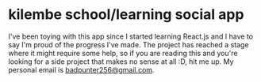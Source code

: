 # kilembe school/learning social app

I've been toying with this app since I started learning React.js and I have to say I'm proud of the progress I've made.
The project has reached a stage where it might require some help, so if you are reading this and you're looking for a side project that makes no sense at all :D, hit me up. 
My personal email is badpunter256@gmail.com.
